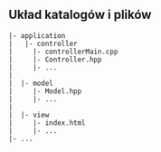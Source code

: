 ## Układ katalogów i plików

````
|- application
|   |- controller
|     |- controllerMain.cpp
|     |- Controller.hpp
|     |- ...
|
|  |- model
|     |- Model.hpp
|     |- ...
|
|  |- view
|	  |- index.html
|	  |- ...
|- ...
````
